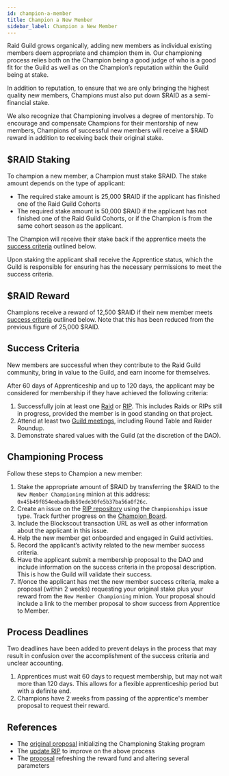```yaml
---
id: champion-a-member
title: Champion a New Member
sidebar_label: Champion a New Member
---
```


Raid Guild grows organically, adding new members as individual existing members deem appropriate and champion them in. Our championing process relies both on the Champion being a good judge of who is a good fit for the Guild as well as on the Champion’s reputation within the Guild being at stake.

In addition to reputation, to ensure that we are only bringing the highest quality new members, Champions must also put down $RAID as a semi-financial stake.

We also recognize that Championing involves a degree of mentorship. To encourage and compensate Champions for their mentorship of new members, Champions of successful new members will receive a $RAID reward in addition to receiving back their original stake.

## $RAID Staking 

To champion a new member, a Champion must stake $RAID. The stake amount depends on the type of applicant:
* The required stake amount is 25,000 $RAID if the applicant has finished one of the Raid Guild Cohorts
* The required stake amount is 50,000 $RAID if the applicant has not finished one of the Raid Guild Cohorts, or if the Champion is from the same cohort season as the applicant.

The Champion will receive their stake back if the apprentice meets the [success criteria](./champion-a-member#success-criteria) outlined below.

Upon staking the applicant shall receive the <span class="apprentice">Apprentice</span> status, which the Guild is responsible for ensuring has the necessary permissions to meet the success criteria.

## $RAID Reward

Champions receive a reward of 12,500 $RAID if their new member meets [success criteria](./champion-a-member#success-criteria) outlined below. Note that this has been reduced from the previous figure of 25,000 $RAID.

## Success Criteria

New members are successful when they contribute to the Raid Guild community, bring in value to the Guild, and earn income for themselves.

After 60 days of Apprenticeship and up to 120 days, the applicant may be considered for membership if they have achieved the following criteria:

1. Successfully join at least one [Raid](./join-a-raid) or [RIP](./rips). This includes Raids or RIPs still in progress, provided the member is in good standing on that project.
2. Attend at least two [Guild meetings](./community-meetings), including Round Table and Raider Roundup.
3. Demonstrate shared values with the Guild (at the discretion of the DAO).

## Championing Process

Follow these steps to Champion a new member:

1. Stake the appropriate amount of $RAID by transferring the $RAID to the `New Member Championing` minion at this address: `0x45b49f854eebadbdb59ede30fe5b37ba56a0f26c`.
2. Create an issue on the [RIP repository](https://github.com/raid-guild/RIPs) using the `Championships` issue type. Track further progress on the [Champion Board](https://github.com/raid-guild/RIPs/projects/3).
3. Include the Blockscout transaction URL as well as other information about the applicant in this issue.
4. Help the new member get onboarded and engaged in Guild activities.
5. Record the applicant’s activity related to the new member success criteria.
6. Have the applicant submit a membership proposal to the DAO and include information on the success criteria in the proposal description.
   This is how the Guild will validate their success.
7. If/once the applicant has met the new member success criteria, make a proposal (within 2 weeks) requesting your original stake plus your reward from the `New Member Championing` minion. Your proposal should include a link to the member proposal to show success from Apprentice to Member. 

## Process Deadlines

Two deadlines have been added to prevent delays in the process that may result in confusion over the accomplishment of the success criteria and unclear accounting.

1. Apprentices must wait 60 days to request membership, but may not wait more than 120 days. This allows for a flexible apprenticeship period but with a definite end.
2. Champions have 2 weeks from passing of the apprentice's member proposal to request their reward.

## References

* The [original proposal](https://forum.daohaus.club/t/proposal-using-raid-for-new-member-championing-incentives/2031) initializing the Championing Staking program
* The [update RIP](https://github.com/raid-guild/RIPs/issues/90) to improve on the above process
* The [proposal](https://app.daohaus.club/dao/0x64/0xfe1084bc16427e5eb7f13fc19bcd4e641f7d571f/proposals/379) refreshing the reward fund and altering several parameters

